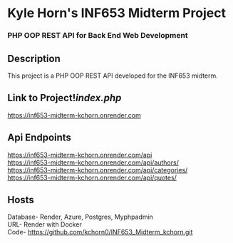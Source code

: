 # Kyle Horn's INF653 Midterm Project  
### PHP OOP REST API for Back End Web Development  

## Description  
This project is a PHP OOP REST API developed for the INF653 midterm. 

## Link to Project!*index.php*
https://inf653-midterm-kchorn.onrender.com  

## Api Endpoints
https://inf653-midterm-kchorn.onrender.com/api  
https://inf653-midterm-kchorn.onrender.com/api/authors/  
https://inf653-midterm-kchorn.onrender.com/api/categories/  
https://inf653-midterm-kchorn.onrender.com/api/quotes/  

## Hosts
Database- Render, Azure, Postgres, Myphpadmin  
URL- Render with Docker  
Code- https://github.com/kchorn0/INF653_Midterm_kchorn.git  
